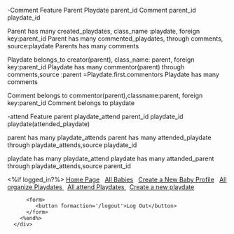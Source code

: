 -Comment Feature
Parent 
Playdate parent_id
Comment  parent_id  playdate_id

<!-- has_many :created_playdates, :class_name => "Playdate", :foreign_key => "parent_id", dependent: :delete_all 
has_many :comments
has_many :commented_playdates, :source => :playdate, through: :comments -->

Parent has many created_playdates, class_name :playdate, foreign key:parent_id
Parent has many commented_playdates, through comments, source:playdate
Parents has many comments

<!-- belongs_to :creator, :class_name => "Parent"
has_many :comments
has_many :commentors, :class_name => "Parent", :foreign_key => "parent_id", through: :comments -->

Playdate belongs_to creator(parent), class_name: parent, foreign key:parent_id
Playdate has many commentor(parent) through comments,source :parent =Playdate.first.commentors
Playdate has many comments

<!-- belongs_to :playdate
belongs_to :commentor, :class_name => "Parent", :foreign_key => "parent_id" -->

Comment belongs to commentor(parent),classname:parent, foreign key:parent_id
Comment belongs to playdate


-attend Feature
parent
playdate_attend  parent_id playdate_id
playdate(attended_playdate)

parent has many playdate_attends
parent has many attended_playdate through playdate_attends,source playdate_id

playdate has many playdate_attend
playdate has many attanded_parent through playdate_attends,source parent_id


<div class="nav">
        <%if logged_in?%>
          <a href='/parents/<%=current_user.slug%>'>Home Page</a> &nbsp;
          <a href='/babies'>All Babies</a> &nbsp;
          <a href='/babies/new'>Create a New Baby Profile</a> &nbsp;
          <a href='/playdates'>All organize Playdates </a> &nbsp;
          <a href='/attend_playdates'>All attend Playdates </a> &nbsp;
          <a href='/playdates/new'>Create a new playdate</a> &nbsp;
     
          <form>
             <button formaction='/logout'>Log Out</button>
          </form>
        <%end%>
      </div>
      



